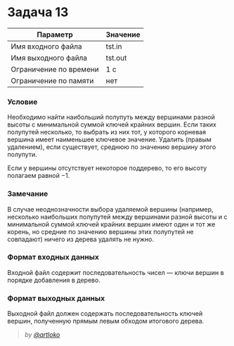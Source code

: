  # Задача 13

| Параметр | Значение |
| --- | --- |
|Имя входного файла|tst.in|
|Имя выходного файла|tst.out|
|Ограничение по времени|1 с|
|Ограничение по памяти|нет|

### Условие
 Необходимо найти наибольший полупуть между вершинами разной высоты с минимальной суммой ключей крайних вершин. Если таких полупутей несколько, то выбрать из них тот, у которого корневая вершина имеет наименьшее ключевое значение. Удалить (правым удалением), если существует, среднюю по значению вершину этого полупути.

Если у вершины отсутствует некоторое поддерево, то его высоту полагаем равной −1.

### Замечание
 В случае неоднозначности выбора удаляемой вершины (например, несколько наибольших полупутей между вершинами разной высоты и с минимальной суммой ключей крайних вершин имеют один и тот же корень, но средние по значению вершины этих полупутей не совпадают) ничего из дерева удалять не нужно.
 
### Формат входных данных
 Входной файл содержит последовательность чисел — ключи вершин в порядке добавления в дерево.

### Формат выходных данных
 Выходной файл должен содержать последовательность ключей вершин, полученную прямым левым обходом итогового дерева.

> *by [@artloko](https://github.com/artloko)*
